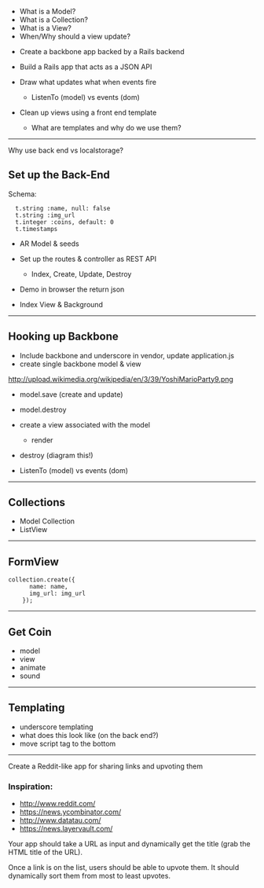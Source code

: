 * What is a Model?
* What is a Collection?
* What is a View?
* When/Why should a view update?

- Create a backbone app backed by a Rails backend

- Build a Rails app that acts as a JSON API
- Draw what updates what when events fire
  - ListenTo (model) vs events (dom)
- Clean up views using a front end template
  - What are templates and why do we use them?

---

Why use back end vs localstorage?

## Set up the Back-End

Schema:
```
  t.string :name, null: false
  t.string :img_url
  t.integer :coins, default: 0
  t.timestamps
```

- AR Model & seeds

- Set up the routes & controller as REST API
  - Index, Create, Update, Destroy
- Demo in browser the return json

- Index View & Background

---

## Hooking up Backbone

- Include backbone and underscore in vendor, update application.js
- create single backbone model & view

http://upload.wikimedia.org/wikipedia/en/3/39/YoshiMarioParty9.png

- model.save (create and update)
- model.destroy

- create a view associated with the model
  - render

- destroy (diagram this!)

- ListenTo (model) vs events (dom)

---

## Collections

- Model Collection
- ListView

---

## FormView

```
collection.create({
      name: name,
      img_url: img_url
    });
```

---

## Get Coin

- model
- view
- animate
- sound

---

## Templating

- underscore templating
- what does this look like (on the back end?)
- move script tag to the bottom

---

Create a Reddit-like app for sharing links and upvoting them

### Inspiration:
- http://www.reddit.com/
- https://news.ycombinator.com/
- http://www.datatau.com/
- https://news.layervault.com/

Your app should take a URL as input and dynamically get the title (grab the HTML title of the URL).

Once a link is on the list, users should be able to upvote them. It should dynamically sort them from most to least upvotes.